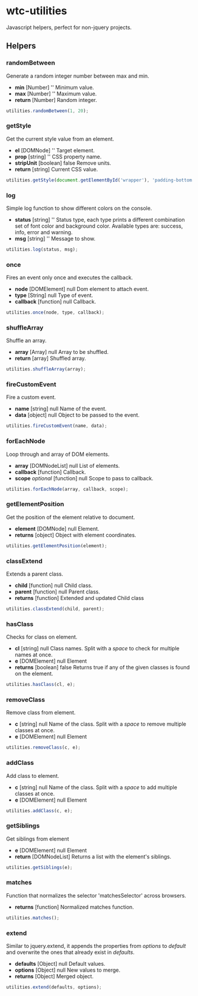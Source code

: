 # wtc-utilities
Javascript helpers, perfect for non-jquery projects.
## Helpers
### randomBetween
Generate a random integer number between max and min.

* **min** [Number] ''
Minimum value.
* **max** [Number] ''
Maximum value.
* **return** [Number]
Random integer.

```javascript
utilities.randomBetween(1, 20);
```

### getStyle
Get the current style value from an element.

* **el** [DOMNode] ''
Target element.
* **prop** [string] ''
CSS property name.
* **stripUnit** [boolean] false
Remove units.
* **return** [string]
Current CSS value.

```javascript
utilities.getStyle(document.getElementById('wrapper'), 'padding-bottom');
```

### log
Simple log function to show different colors on the console.

* **status** [string] ''
Status type, each type prints a different combination set of font color and background color.
Available types are: success, info, error and warning.
* **msg** [string] ''
Message to show.

```javascript
utilities.log(status, msg);
```

### once
Fires an event only once and executes the callback.
* **node** [DOMElement] null
Dom element to attach event.
* **type** [String] null
Type of event.
* **callback** [function] null
Callback.

```javascript
utilities.once(node, type, callback);
```

### shuffleArray
Shuffle an array.
* **array** [Array] null
Array to be shuffled.
* **return** [array]
Shuffled array.

```javascript
utilities.shuffleArray(array);
```

### fireCustomEvent
Fire a custom event.
* **name** [string] null
Name of the event.
* **data** [object] null
Object to be passed to the event.

```javascript
utilities.fireCustomEvent(name, data);
```

### forEachNode
Loop through and array of DOM elements.
* **array** [DOMNodeList] null
List of elements.
* **callback** [function]
Callback.
* **scope** _optional_ [function] null
Scope to pass to callback.

```javascript
utilities.forEachNode(array, callback, scope);
```

### getElementPosition
Get the position of the element relative to document.
* **element** [DOMNode] null
Element.
* **returns** [object]
Object with element coordinates.

```javascript
utilities.getElementPosition(element);
```

### classExtend
Extends a parent class.
* **child** [function] null
Child class.
* **parent** [function] null
Parent class.
* **returns** [function]
Extended and updated Child class

```javascript
utilities.classExtend(child, parent);
```

### hasClass
Checks for class on element.
* **cl** [string] null
Class names. Split with a _space_ to check for multiple names at once.
* **e** [DOMElement] null
Element
* **returns** [boolean] false
Returns true if any of the given classes is found on the element.

```javascript
utilities.hasClass(cl, e);
```

### removeClass
Remove class from element.
* **c** [string] null
Name of the class. Split with a _space_ to remove multiple classes at once.
* **e** [DOMElement] null
Element

```javascript
utilities.removeClass(c, e);
```

### addClass
Add class to element.
* **c** [string] null
Name of the class. Split with a _space_ to add multiple classes at once.
* **e** [DOMElement] null
Element

```javascript
utilities.addClass(c, e);
```

### getSiblings
Get siblings from element
* **e** [DOMElement]  null
Element
* **return** [DOMNodeList]
Returns a list with the element's siblings.

```javascript
utilities.getSiblings(e);
```

### matches
Function that normalizes the selector 'matchesSelector' across browsers.
* **returns** [function]
Normalized matches function.

```javascript
utilities.matches();
```

### extend
Similar to jquery.extend, it appends the properties from _options_ to _default_ and overwrite the ones that already exist in _defaults_.
* **defaults** [Object] null
Default values.
* **options** [Object] null
New values to merge.
* **returns** [Object]
Merged object.

```javascript
utilities.extend(defaults, options);
```
